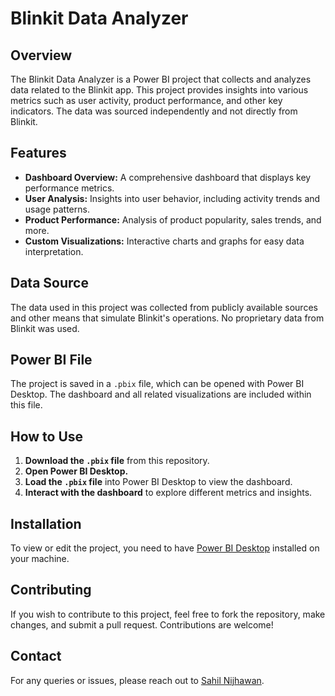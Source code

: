 # Blinkit Data Analyzer

## Overview
The Blinkit Data Analyzer is a Power BI project that collects and analyzes data related to the Blinkit app. This project provides insights into various metrics such as user activity, product performance, and other key indicators. The data was sourced independently and not directly from Blinkit.

## Features
- **Dashboard Overview:** A comprehensive dashboard that displays key performance metrics.
- **User Analysis:** Insights into user behavior, including activity trends and usage patterns.
- **Product Performance:** Analysis of product popularity, sales trends, and more.
- **Custom Visualizations:** Interactive charts and graphs for easy data interpretation.

## Data Source
The data used in this project was collected from publicly available sources and other means that simulate Blinkit's operations. No proprietary data from Blinkit was used.

## Power BI File
The project is saved in a `.pbix` file, which can be opened with Power BI Desktop. The dashboard and all related visualizations are included within this file.

## How to Use
1. **Download the `.pbix` file** from this repository.
2. **Open Power BI Desktop.**
3. **Load the `.pbix` file** into Power BI Desktop to view the dashboard.
4. **Interact with the dashboard** to explore different metrics and insights.


## Installation
To view or edit the project, you need to have [Power BI Desktop](https://powerbi.microsoft.com/desktop/) installed on your machine.

## Contributing
If you wish to contribute to this project, feel free to fork the repository, make changes, and submit a pull request. Contributions are welcome!

## Contact
For any queries or issues, please reach out to [Sahil Nijhawan](sahilnijhawan02@gmail.com).
